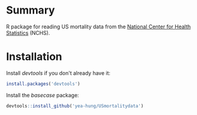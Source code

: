 # Summary

R package for reading US mortality data from the [National Center for Health Statistics](https://www.cdc.gov/nchs/index.htm) (NCHS).

# Installation

Install *devtools* if you don't already have it:

```r
install.packages('devtools')
```

Install the *basecase* package:

```r
devtools::install_github('yea-hung/USmortalitydata')
```